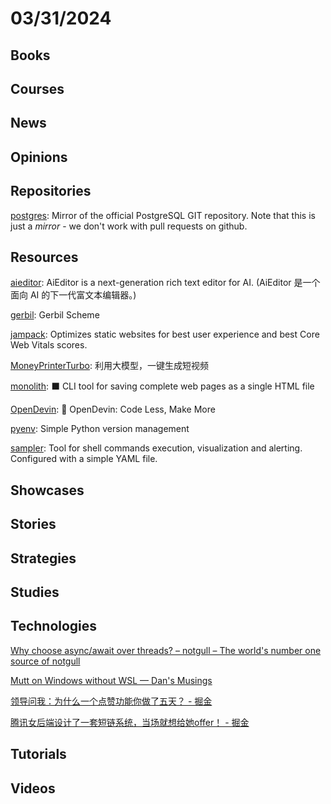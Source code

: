 # 03/31/2024

## Books

## Courses

## News

## Opinions

## Repositories
[postgres](https://github.com/postgres/postgres): Mirror of the official PostgreSQL GIT repository. Note that this is just a *mirror* - we don't work with pull requests on github.

## Resources
[aieditor](https://github.com/aieditor-team/aieditor): AiEditor is a next-generation rich text editor for AI. (AiEditor 是一个面向 AI 的下一代富文本编辑器。)

[gerbil](https://github.com/mighty-gerbils/gerbil): Gerbil Scheme

[jampack](https://github.com/divriots/jampack): Optimizes static websites for best user experience and best Core Web Vitals scores.

[MoneyPrinterTurbo](https://github.com/harry0703/MoneyPrinterTurbo): 利用大模型，一键生成短视频

[monolith](https://github.com/Y2Z/monolith): ⬛️ CLI tool for saving complete web pages as a single HTML file

[OpenDevin](https://github.com/OpenDevin/OpenDevin): 🐚 OpenDevin: Code Less, Make More

[pyenv](https://github.com/pyenv/pyenv): Simple Python version management

[sampler](https://github.com/sqshq/sampler): Tool for shell commands execution, visualization and alerting. Configured with a simple YAML file.

## Showcases

## Stories

## Strategies

## Studies

## Technologies
[Why choose async/await over threads? – notgull – The world's number one source of notgull](https://notgull.net/why-not-threads/)

[Mutt on Windows without WSL — Dan's Musings](https://blog.djhaskin.com/blog/mutt-on-windows-without-wsl/)

[领导问我：为什么一个点赞功能你做了五天？ - 掘金](https://juejin.cn/post/7349437605858066443)

[腾讯女后端设计了一套短链系统，当场就想给她offer！ - 掘金](https://juejin.cn/post/7350585600858898484)

## Tutorials

## Videos
